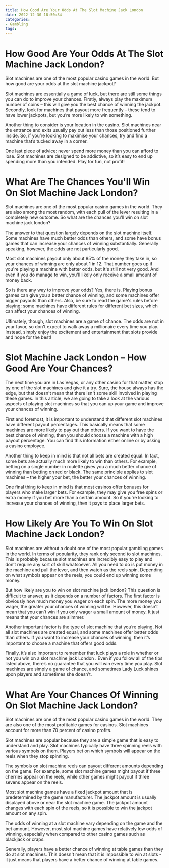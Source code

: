 ```yaml
---
title: How Good Are Your Odds At The Slot Machine Jack London
date: 2022-12-30 18:50:34
categories:
- Gambling
tags:
---
```



#  How Good Are Your Odds At The Slot Machine Jack London?

Slot machines are one of the most popular casino games in the world. But how good are your odds at the slot machine jackpot?

Slot machines are essentially a game of luck, but there are still some things you can do to improve your chances. Firstly, always play the maximum number of coins – this will give you the best chance of winning the jackpot. Secondly, look for machines that payout more frequently – these tend to have lower jackpots, but you’re more likely to win something.

Another thing to consider is your location in the casino. Slot machines near the entrance and exits usually pay out less than those positioned further inside. So, if you’re looking to maximise your chances, try and find a machine that’s tucked away in a corner.

One last piece of advice: never spend more money than you can afford to lose. Slot machines are designed to be addictive, so it’s easy to end up spending more than you intended. Play for fun, not profit!

#  What Are The Chances You'll Win On Slot Machine Jack London?

Slot machines are one of the most popular casino games in the world. They are also among the most random, with each pull of the lever resulting in a completely new outcome. So what are the chances you'll win on slot machine jack london?

The answer to that question largely depends on the slot machine itself. Some machines have much better odds than others, and some have bonus games that can increase your chances of winning substantially. Generally speaking, however, the odds are not particularly good.

Most slot machines payout only about 85% of the money they take in, so your chances of winning are only about 1 in 12. That number goes up if you're playing a machine with better odds, but it's still not very good. And even if you do manage to win, you'll likely only receive a small amount of money back.

So is there any way to improve your odds? Yes, there is. Playing bonus games can give you a better chance of winning, and some machines offer bigger payouts than others. Also, be sure to read the game's rules before playing; some machines have different rules for different bet sizes, which can affect your chances of winning.

Ultimately, though, slot machines are a game of chance. The odds are not in your favor, so don't expect to walk away a millionaire every time you play. Instead, simply enjoy the excitement and entertainment that slots provide and hope for the best!

#  Slot Machine Jack London – How Good Are Your Chances?

The next time you are in Las Vegas, or any other casino for that matter, stop by one of the slot machines and give it a try. Sure, the house always has the edge, but that doesn't mean that there isn't some skill involved in playing these games. In this article, we are going to take a look at the various aspects of playing slot machines so that you can up your game and improve your chances of winning.

First and foremost, it is important to understand that different slot machines have different payout percentages. This basically means that some machines are more likely to pay out than others. If you want to have the best chance of winning, then you should choose a machine with a high payout percentage. You can find this information either online or by asking a casino employee.

Another thing to keep in mind is that not all bets are created equal. In fact, some bets are actually much more likely to win than others. For example, betting on a single number in roulette gives you a much better chance of winning than betting on red or black. The same principle applies to slot machines – the higher your bet, the better your chances of winning.

One final thing to keep in mind is that most casinos offer bonuses for players who make larger bets. For example, they may give you free spins or extra money if you bet more than a certain amount. So if you're looking to increase your chances of winning, then it pays to place larger bets.

#  How Likely Are You To Win On Slot Machine Jack London?

Slot machines are without a doubt one of the most popular gambling games in the world. In terms of popularity, they rank only second to slot machines. This is probably because slot machines are incredibly easy to play and don’t require any sort of skill whatsoever. All you need to do is put money in the machine and pull the lever, and then watch as the reels spin. Depending on what symbols appear on the reels, you could end up winning some money.

But how likely are you to win on slot machine jack london? This question is difficult to answer, as it depends on a number of factors. The first factor is obviously how much money you wager on each spin. The more money you wager, the greater your chances of winning will be. However, this doesn’t mean that you can’t win if you only wager a small amount of money. It just means that your chances are slimmer.

Another important factor is the type of slot machine that you’re playing. Not all slot machines are created equal, and some machines offer better odds than others. If you want to increase your chances of winning, then it’s important to choose a machine that offers good odds.

Finally, it’s also important to remember that luck plays a role in whether or not you win on a slot machine jack London . Even if you follow all of the tips listed above, there’s no guarantee that you will win every time you play. Slot machines are simply a game of chance, and sometimes Lady Luck shines upon players and sometimes she doesn’t.

#  What Are Your Chances Of Winning On Slot Machine Jack London?

Slot machines are one of the most popular casino games in the world. They are also one of the most profitable games for casinos. Slot machines account for more than 70 percent of casino profits.

Slot machines are popular because they are a simple game that is easy to understand and play. Slot machines typically have three spinning reels with various symbols on them. Players bet on which symbols will appear on the reels when they stop spinning.

The symbols on slot machine reels can payout different amounts depending on the game. For example, some slot machine games might payout if three cherries appear on the reels, while other games might payout if three sevens appear on the reels.

Most slot machine games have a fixed jackpot amount that is predetermined by the game manufacturer. The jackpot amount is usually displayed above or near the slot machine game. The jackpot amount changes with each spin of the reels, so it is possible to win the jackpot amount on any spin.

The odds of winning at a slot machine vary depending on the game and the bet amount. However, most slot machine games have relatively low odds of winning, especially when compared to other casino games such as blackjack or craps.

Generally, players have a better chance of winning at table games than they do at slot machines. This doesn't mean that it is impossible to win at slots - it just means that players have a better chance of winning at table games.
